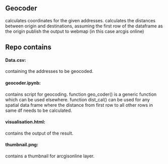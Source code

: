 ## Geocoder
calculates coordinates for the given addresses.
calculates the distances between origin and destinations, assuming the first row of the dataframe as the origin
publish the output to webmap (in this case arcgis online)

## Repo contains
#### Data.csv: 
containing the addresses to be geocoded.
#### geocoder.ipynb: 
contains script for geocoding. function geo_coder() is a generic function which can be used elsewhere. function dist_cal() can be used for any spatial data frame where the distance from first row to all other rows in same df needs to be calculated.
#### visualisation.html: 
contains the output of the result.
#### thumbnail.png: 
contains a thumbnail for arcgisonline layer.
